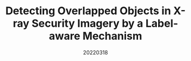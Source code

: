 ---
title: "Detecting Overlapped Objects in X-ray Security Imagery by a Label-aware Mechanism"
date: 20220318
category: "vision"
author_list: "Cairong Zhao; Liang Zhu; Shuguang Dou; Weihong Deng; Liang Wang"
pub_in: "IEEE Transactions on Information Forensics and Security 2022"
pdf_url: "https://ieeexplore.ieee.org/document/9722843"
code_url: "https://github.com/GreysonPhoenix/mmdetection"
img_path1: "DOOXSI.png"
---